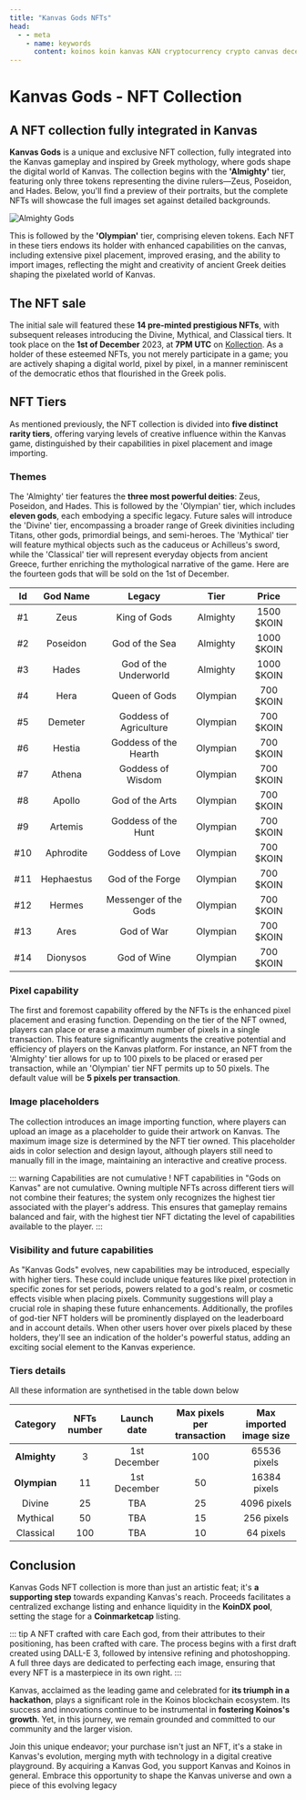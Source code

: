 ```yaml
---
title: "Kanvas Gods NFTs"
head:
  - - meta
    - name: keywords
      content: koinos koin kanvas KAN cryptocurrency crypto canvas decentralized collaborative pixel war r/place rplace nft greek gods
---
```


# Kanvas Gods - NFT Collection

## A NFT collection fully integrated in Kanvas

**Kanvas Gods** is a unique and exclusive NFT collection, fully integrated into the Kanvas gameplay and inspired by Greek mythology, where gods shape the digital world of Kanvas. The collection begins with the **'Almighty'** tier, featuring only three tokens representing the divine rulers—Zeus, Poseidon, and Hades. Below, you'll find a preview of their portraits, but the complete NFTs will showcase the full images set against detailed backgrounds.

![](/gods/triple_gods.png "Almighty Gods")

This is followed by the **'Olympian'** tier, comprising eleven tokens. Each NFT in these tiers endows its holder with enhanced capabilities on the canvas, including extensive pixel placement, improved erasing, and the ability to import images, reflecting the might and creativity of ancient Greek deities shaping the pixelated world of Kanvas.

## The NFT sale

The initial sale will featured these **14 pre-minted prestigious NFTs**, with subsequent releases introducing the Divine, Mythical, and Classical tiers. It took place on the **1st of December** 2023, at **7PM UTC** on [Kollection](https://kollection.app/). As a holder of these esteemed NFTs, you not merely participate in a game; you are actively shaping a digital world, pixel by pixel, in a manner reminiscent of the democratic ethos that flourished in the Greek polis.

## NFT Tiers

As mentioned previously, the NFT collection is divided into **five distinct rarity tiers**, offering varying levels of creative influence within the Kanvas game, distinguished by their capabilities in pixel placement and image importing.

### Themes

The 'Almighty' tier features the **three most powerful deities**: Zeus, Poseidon, and Hades. This is followed by the 'Olympian' tier, which includes **eleven gods**, each embodying a specific legacy. Future sales will introduce the 'Divine' tier, encompassing a broader range of Greek divinities including Titans, other gods, primordial beings, and semi-heroes. The 'Mythical' tier will feature mythical objects such as the caduceus or Achilleus's sword, while the 'Classical' tier will represent everyday objects from ancient Greece, further enriching the mythological narrative of the game. Here are the fourteen gods that will be sold on the 1st of December.

| Id  |  God Name  |         Legacy         |   Tier   |   Price    |
| :-: | :--------: | :--------------------: | :------: | :--------: |
| #1  |    Zeus    |      King of Gods      | Almighty | 1500 $KOIN |
| #2  |  Poseidon  |     God of the Sea     | Almighty | 1000 $KOIN |
| #3  |   Hades    | God of the Underworld  | Almighty | 1000 $KOIN |
| #4  |    Hera    |     Queen of Gods      | Olympian | 700 $KOIN  |
| #5  |  Demeter   | Goddess of Agriculture | Olympian | 700 $KOIN  |
| #6  |   Hestia   | Goddess of the Hearth  | Olympian | 700 $KOIN  |
| #7  |   Athena   |   Goddess of Wisdom    | Olympian | 700 $KOIN  |
| #8  |   Apollo   |    God of the Arts     | Olympian | 700 $KOIN  |
| #9  |  Artemis   |  Goddess of the Hunt   | Olympian | 700 $KOIN  |
| #10 | Aphrodite  |    Goddess of Love     | Olympian | 700 $KOIN  |
| #11 | Hephaestus |    God of the Forge    | Olympian | 700 $KOIN  |
| #12 |   Hermes   | Messenger of the Gods  | Olympian | 700 $KOIN  |
| #13 |    Ares    |       God of War       | Olympian | 700 $KOIN  |
| #14 |  Dionysos  |      God of Wine       | Olympian | 700 $KOIN  |

### Pixel capability

The first and foremost capability offered by the NFTs is the enhanced pixel placement and erasing function. Depending on the tier of the NFT owned, players can place or erase a maximum number of pixels in a single transaction. This feature significantly augments the creative potential and efficiency of players on the Kanvas platform. For instance, an NFT from the 'Almighty' tier allows for up to 100 pixels to be placed or erased per transaction, while an 'Olympian' tier NFT permits up to 50 pixels. The default value will be **5 pixels per transaction**.

### Image placeholders

The collection introduces an image importing function, where players can upload an image as a placeholder to guide their artwork on Kanvas. The maximum image size is determined by the NFT tier owned. This placeholder aids in color selection and design layout, although players still need to manually fill in the image, maintaining an interactive and creative process.

::: warning Capabilities are not cumulative !
NFT capabilities in "Gods on Kanvas" are not cumulative. Owning multiple NFTs across different tiers will not combine their features; the system only recognizes the highest tier associated with the player's address. This ensures that gameplay remains balanced and fair, with the highest tier NFT dictating the level of capabilities available to the player.
:::

### Visibility and future capabilities

As "Kanvas Gods" evolves, new capabilities may be introduced, especially with higher tiers. These could include unique features like pixel protection in specific zones for set periods, powers related to a god's realm, or cosmetic effects visible when placing pixels. Community suggestions will play a crucial role in shaping these future enhancements. Additionally, the profiles of god-tier NFT holders will be prominently displayed on the leaderboard and in account details. When other users hover over pixels placed by these holders, they'll see an indication of the holder's powerful status, adding an exciting social element to the Kanvas experience.

### Tiers details

All these information are synthetised in the table down below

|   Category   | NFTs number | Launch date  | Max pixels per transaction | Max imported image size |
| :----------: | :---------: | :----------: | :------------------------: | :---------------------: |
| **Almighty** |      3      | 1st December |            100             |      65536 pixels       |
| **Olympian** |     11      | 1st December |             50             |      16384 pixels       |
|    Divine    |     25      |     TBA      |             25             |       4096 pixels       |
|   Mythical   |     50      |     TBA      |             15             |       256 pixels        |
|  Classical   |     100     |     TBA      |             10             |        64 pixels        |

## Conclusion

Kanvas Gods NFT collection is more than just an artistic feat; it's **a supporting step** towards expanding Kanvas's reach. Proceeds facilitates a centralized exchange listing and enhance liquidity in the **KoinDX pool**, setting the stage for a **Coinmarketcap** listing.

::: tip A NFT crafted with care
Each god, from their attributes to their positioning, has been crafted with care. The process begins with a first draft created using DALL-E 3, followed by intensive refining and photoshopping. A full three days are dedicated to perfecting each image, ensuring that every NFT is a masterpiece in its own right.
:::

Kanvas, acclaimed as the leading game and celebrated for **its triumph in a hackathon**, plays a significant role in the Koinos blockchain ecosystem. Its success and innovations continue to be instrumental in **fostering Koinos's growth**. Yet, in this journey, we remain grounded and committed to our community and the larger vision.

Join this unique endeavor; your purchase isn't just an NFT, it's a stake in Kanvas's evolution, merging myth with technology in a digital creative playground. By acquiring a Kanvas God, you support Kanvas and Koinos in general. Embrace this opportunity to shape the Kanvas universe and own a piece of this evolving legacy
